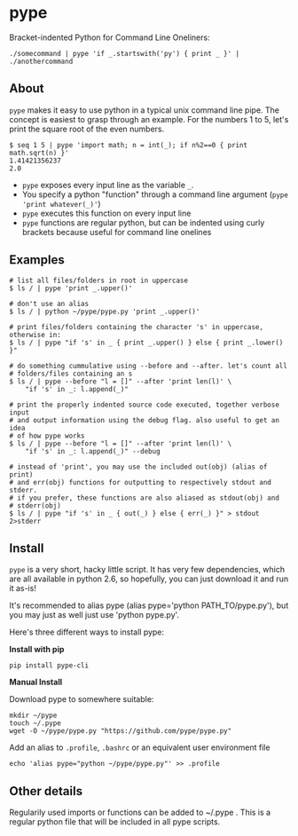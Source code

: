 pype
====

Bracket-indented Python for Command Line Oneliners:

    ./somecommand | pype 'if _.startswith('py') { print _ }' | ./anothercommand

About
-----
`pype` makes it easy to use python in a typical unix command line pipe. The concept is
easiest to grasp through an example. For the numbers 1 to 5, let's print the square
root of the even numbers.

    $ seq 1 5 | pype 'import math; n = int(_); if n%2==0 { print math.sqrt(n) }'
    1.41421356237
	2.0

- `pype` exposes every input line as the variable `_`.
- You specify a python "function" through a command line argument (`pype 'print whatever(_)'`)
- `pype` executes this function on every input line
- `pype` functions are regular python, but can be indented using curly brackets because useful for command line onelines

Examples
--------
    # list all files/folders in root in uppercase
    $ ls / | pype 'print _.upper()'

    # don't use an alias
    $ ls / | python ~/pype/pype.py 'print _.upper()'

    # print files/folders containing the character 's' in uppercase, otherwise in:
    $ ls / | pype "if 's' in _ { print _.upper() } else { print _.lower() }"

    # do something cummulative using --before and --after. let's count all
    # folders/files containing an s
    $ ls / | pype --before "l = []" --after 'print len(l)' \
        "if 's' in _: l.append(_)"

    # print the properly indented source code executed, together verbose input
    # and output information using the debug flag. also useful to get an idea
    # of how pype works
    $ ls / | pype --before "l = []" --after 'print len(l)' \
        "if 's' in _: l.append(_)" --debug

    # instead of 'print', you may use the included out(obj) (alias of print) 
    # and err(obj) functions for outputting to respectively stdout and stderr.
    # if you prefer, these functions are also aliased as stdout(obj) and
    # stderr(obj)
    $ ls / | pype "if 's' in _ { out(_) } else { err(_) }" > stdout 2>stderr

Install
-------

`pype` is a very short, hacky little script. It has very few dependencies,
which are all available in python 2.6, so hopefully, you can just download
it and run it as-is!

It's recommended to alias pype (alias pype='python PATH_TO/pype.py'), but you
may just as well just use 'python pype.py'.

Here's three different ways to install pype:

**Install with pip**

    pip install pype-cli

**Manual Install**

Download pype to somewhere suitable:

    mkdir ~/pype
    touch ~/.pype
    wget -O ~/pype/pype.py "https://github.com/pype/pype.py"

Add an alias to `.profile`, `.bashrc` or an equivalent user environment file

	echo 'alias pype="python ~/pype/pype.py"' >> .profile

Other details
-------------

Regularily used imports or functions can be added to ~/.pype . This is a
regular python file that will be included in all pype scripts.